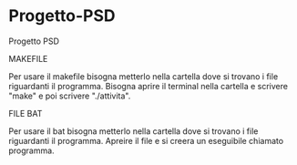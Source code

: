 # Progetto-PSD
Progetto PSD

MAKEFILE

Per usare il makefile bisogna metterlo nella cartella dove si trovano i file riguardanti il programma.
Bisogna aprire il terminal nella cartella e scrivere "make" e poi scrivere "./attivita".

FILE BAT

Per usare il bat bisogna metterlo nella cartella dove si trovano i file riguardanti il programma.
Apreire il file e si creera un eseguibile chiamato programma.
